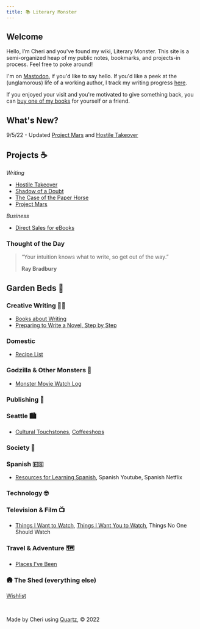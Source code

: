```yaml
---
title: 📚 Literary Monster
---
```


## Welcome 

Hello, I’m Cheri and you've found my wiki, Literary Monster. This site is a semi-organized heap of my public notes, bookmarks, and projects-in process. Feel free to poke around!

I'm on <a rel="me" href="https://writing.exchange/@cheribaker">Mastodon</a>, if you'd like to say hello. If you'd like a peek at the (unglamorous) life of a working author, I track my writing progress [here](/notes/progress).

If you enjoyed your visit and you're motivated to give something back, you can [buy one of my books](http://www.cheribaker.com) for yourself or a friend.

## What's New?

9/5/22 - Updated [Project Mars](/notes/project-mars) and [Hostile Takeover](/notes/hostile-takeover)

## Projects ☕

*Writing*
- [Hostile Takeover](/notes/hostile-takeover.md)
- [Shadow of a Doubt](/notes/shadow-doubt.md)
- [The Case of the Paper Horse](/notes/paper-horse.md)
- [Project Mars](/notes/project-mars.md)

*Business*
- [Direct Sales for eBooks](notes/direct-sales.md)


### Thought of the Day

> “Your intuition knows what to write, so get out of the way.” 
> 
> **Ray Bradbury**


## Garden Beds 🌲

### **Creative Writing** ✍🏻

- [Books about Writing](/notes/books-about-writing.md)
- [Preparing to Write a Novel, Step by Step](/notes/prep-a-novel.md)

### **Domestic**

- [Recipe List](/notes/recipe-list.md)

###  **Godzilla & Other Monsters** 🏯

* [Monster Movie Watch Log](/notes/monster-watch.md)

###  **Publishing** 📖

### **Seattle** 🏙️

- [Cultural Touchstones](/notes/culture.md), [Coffeeshops](/notes/coffeeshops.md)

###  **Society** 🤔

### **Spanish** 🇪🇸

* [Resources for Learning Spanish](/notes/spanish-learning-resources.md), Spanish Youtube, Spanish Netflix

### **Technology** 🤓

### **Television & Film** 📺

- [Things I Want to Watch](/notes/want-to-watch.md), [Things I Want You to Watch](/notes/you-should-watch.md), Things No One Should Watch

### **Travel & Adventure** 🗺️

- [Places I've Been](/notes/places.md)

###  🛖 **The Shed (everything else)**

[Wishlist](/notes/wishlist.md)


<br>

Made by Cheri using [Quartz](https://github.com/jackyzha0/quartz), © 2022

